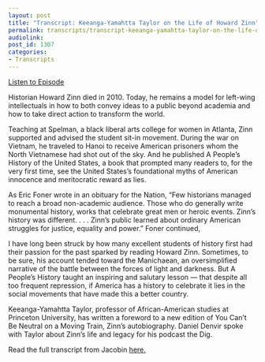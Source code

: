 ```yaml
---
layout: post
title: "Transcript: Keeanga-Yamahtta Taylor on the Life of Howard Zinn"
permalink: transcripts/transcript-keeanga-yamahtta-taylor-on-the-life-of-howard-zinn
audiolink: 
post_id: 1307
categories: 
- Transcripts
---
```


[Listen to Episode](https://www.thedigradio.com/podcast/keeanga-yamahtta-taylor-on-the-life-of-howard-zinn/)

Historian Howard Zinn died in 2010. Today, he remains a model for left-wing intellectuals in how to both convey ideas to a public beyond academia and how to take direct action to transform the world.

Teaching at Spelman, a black liberal arts college for women in Atlanta, Zinn supported and advised the student sit-in movement. During the war on Vietnam, he traveled to Hanoi to receive American prisoners whom the North Vietnamese had shot out of the sky. And he published 
A People’s History of the United States, a book that prompted many readers to, for the very first time, see the United States’s foundational myths of American innocence and meritocratic reward as lies.

As Eric Foner wrote in an obituary for the Nation, “Few historians managed to reach a broad non-academic audience. Those who do generally write monumental history, works that celebrate great men or heroic events. Zinn’s history was different. . . . Zinn’s public learned about ordinary American struggles for justice, equality and power.” Foner continued,


I have long been struck by how many excellent students of history first had their passion for the past sparked by reading Howard Zinn. Sometimes, to be sure, his account tended toward the Manichaean, an oversimplified narrative of the battle between the forces of light and darkness. But 
A People’s History taught an inspiring and salutary lesson — that despite all too frequent repression, if America has a history to celebrate it lies in the social movements that have made this a better country.

Keeanga-Yamahtta Taylor, professor of African-American studies at Princeton University, has written a foreword to a new edition of 
You Can’t Be Neutral on a Moving Train, Zinn’s autobiography. Daniel Denvir spoke with Taylor about Zinn’s life and legacy for his podcast the Dig. 

Read the full transcript from Jacobin 
[here.](https://www.jacobinmag.com/2018/11/howard-zinns-life-on-the-frontlines)
